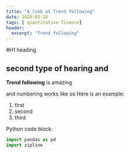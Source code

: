 ```yaml
---
title: "A look at Trend following"
date: 2020-03-20
tags: [ quantitative finance]
header:
  excerpt: "Trend following"
---
```


#H1 heading

## second type of hearing and

**Trend following** is amazing

and numbering works like so
Here is an example:
1. first
2. second
3. third

Python code block:
```python
import pandas as pd
import zipline
```
